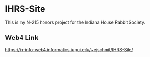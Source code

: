# IHRS-Site
This is my N-215 honors project for the Indiana House Rabbit Society. 


## Web4 Link

https://in-info-web4.informatics.iupui.edu/~ejschmit/IHRS-Site/ 
